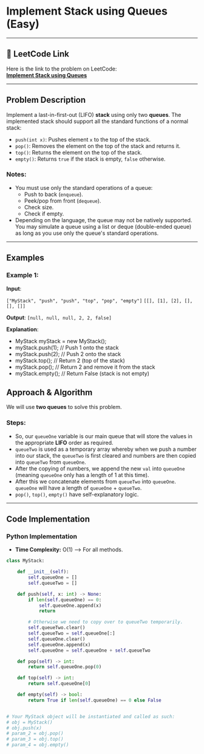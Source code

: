 # Implement Stack using Queues (Easy)

---

## 🔗 LeetCode Link

Here is the link to the problem on LeetCode:  
[**Implement Stack using Queues**](https://leetcode.com/problems/implement-stack-using-queues/description/)

---

## Problem Description

Implement a last-in-first-out (LIFO) **stack** using only two **queues**. The implemented stack should support all the standard functions of a normal stack:

- `push(int x)`: Pushes element `x` to the top of the stack.
- `pop()`: Removes the element on the top of the stack and returns it.
- `top()`: Returns the element on the top of the stack.
- `empty()`: Returns `true` if the stack is empty, `false` otherwise.

### Notes:

- You must use only the standard operations of a queue:
  - Push to back (`enqueue`).
  - Peek/pop from front (`dequeue`).
  - Check size.
  - Check if empty.
- Depending on the language, the queue may not be natively supported. You may simulate a queue using a list or deque (double-ended queue) as long as you use only the queue's standard operations.

---

## Examples

### Example 1:

**Input**:

`["MyStack", "push", "push", "top", "pop", "empty"]`
`[[], [1], [2], [], [], []]`

**Output**:
`[null, null, null, 2, 2, false]`

**Explanation**:

- MyStack myStack = new MyStack();
- myStack.push(1); // Push 1 onto the stack
- myStack.push(2); // Push 2 onto the stack
- myStack.top(); // Return 2 (top of the stack)
- myStack.pop(); // Return 2 and remove it from the stack
- myStack.empty(); // Return False (stack is not empty)

## Approach & Algorithm

We will use **two queues** to solve this problem.

### Steps:

- So, our `queueOne` variable is our main queue that will store the values in the appropriate **LIFO** order as required.
- `queueTwo` is used as a temporary array whereby when we push a number into our stack, the `queueTwo` is first cleared and numbers are then copied into `queueTwo` from `queueOne`.
- After the copying of numbers, we append the new `val` into `queueOne` (meaning `queueOne` only has a length of 1 at this time).
- After this we concatenate elements from `queueTwo` into `queueOne`. `queueOne` will have a length of `queueOne` + `queueTwo`.
- `pop()`, `top()`, `empty()` have self-explanatory logic.

---

## Code Implementation

### Python Implementation

- **Time Complexity:** O(1) --> For all methods.

```python
class MyStack:

    def __init__(self):
        self.queueOne = []
        self.queueTwo = []

    def push(self, x: int) -> None:
        if len(self.queueOne) == 0:
            self.queueOne.append(x)
            return

        # Otherwise we need to copy over to queueTwo temporarily.
        self.queueTwo.clear()
        self.queueTwo = self.queueOne[:]
        self.queueOne.clear()
        self.queueOne.append(x)
        self.queueOne = self.queueOne + self.queueTwo

    def pop(self) -> int:
        return self.queueOne.pop(0)

    def top(self) -> int:
        return self.queueOne[0]

    def empty(self) -> bool:
        return True if len(self.queueOne) == 0 else False


# Your MyStack object will be instantiated and called as such:
# obj = MyStack()
# obj.push(x)
# param_2 = obj.pop()
# param_3 = obj.top()
# param_4 = obj.empty()
```
